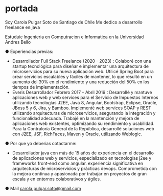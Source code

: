 # portada

 Soy Carola Pulgar Soto de Santiago de Chile
 Me dedico a desarrollo freelance en java
 
 Estuduie Ingenieria en Computracion e Informatica en la Universidad Andres Bello

● Experiencias previas:
  - Desarrollador Full Stack Freelance (2020 - 2023) : Colaboré con una startup tecnológica para diseñar e implementar una arquitectura de microservicios para su nueva aplicación web. Utilicé Spring Boot para crear servicios escalables y fáciles de mantener, 
    lo que resultó en un aumento del 30% en el rendimiento y una reducción del 50% en los tiempos de implementación. 
  - Everis Desarrollador Febrero 2017 - Abril 2019 : Desarrollé y mantuve aplicaciones web y web services para el Servicio de Impuestos Internos utilizando tecnologías J2EE, Java 8, Angular, Bootstrap, Eclipse, Oracle, JBoss 5 y 6, Jira, y Bamboo. 
    Implementé web services SOAP y REST utilizando arquitecturas de microservicios, asegurando la integración y funcionalidad adecuada. Trabajé en la mantención y mejora de aplicaciones web existentes, optimizando su rendimiento y usabilidad. 
    Para la Contraloría General de la República, desarrollé soluciones web con J2EE, JSF, RichFaces, Maven y Oracle, utilizando Weblogic. 

● Por que yo deberias cotactarme: 
  - Desarrollador java con más de 15 años de experiencia en el desarrollo de aplicaciones web y servicios, especializado en tecnologías j2ee y frameworks front-end como angular. experiencia significativa en arquitecturas de microservicios y prácticas devops. 
    Comprometida con la mejora continua y apasionada por trabajar en proyectos de gran escala y en entornos colaborativos y ágiles.
    
● Mail carola.pulgar.soto@gmail.com 
 

